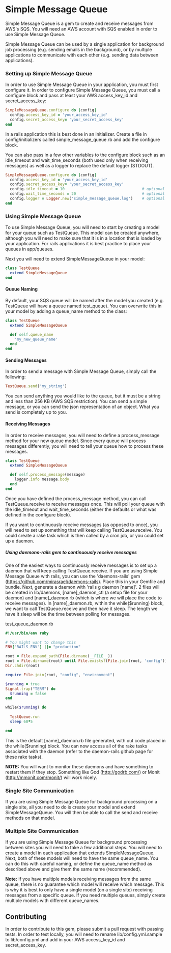 # Simple Message Queue

Simple Message Queue is a gem to create and receive messages from AWS's SQS. You will need an AWS account with SQS enabled in order to use Simple Message Queue.

Simple Message Queue can be used by a single application for background job processing (e.g. sending emails in the background), or by multiple applications to communicate with each other (e.g. sending data between applications).

### Setting up Simple Message Queue

In order to use Simple Message Queue in your application, you must first configure it. In order to configure Simple Message Queue, you must call a configure block and pass at least your AWS access_key_id and secret_access_key:

```ruby
SimpleMessageQueue.configure do |config|
  config.access_key_id = 'your_access_key_id'
  config.secret_access_key= 'your_secret_access_key'
end
```

In a rails application this is best done in an initializer. Create a file in config/initializers called simple_message_queue.rb and add the configure block. 

You can also pass in a few other variables to the configure block such as an idle_timeout and wait_time_seconds (both used only when receiving messages) as well as a logger to replace the default logger (STDOUT).

```ruby
SimpleMessageQueue.configure do |config|
  config.access_key_id = 'your_access_key_id'
  config.secret_access_key= 'your_secret_access_key'
  config.idle_timeout = 10                                  # optional
  config.wait_time_seconds = 20                             # optional
  config.logger = Logger.new('simple_message_queue.log')    # optional
end
```

### Using Simple Message Queue

To use Simple Message Queue, you will need to start by creating a model for your queue such as TestQueue. This model can be created anywhere, although you will need to make sure that it is in a location that is loaded by your application. For rails applications it is best practice to place your queues in app/queues.

Next you will need to extend SimpleMessageQueue in your model:

```ruby
class TestQueue
  extend SimpleMessageQueue
end
```

#### Queue Naming

By default, your SQS queue will be named after the model you created (e.g. TestQueue will have a queue named test_queue). You can overwrite this in your model by adding a queue_name method to the class:

```ruby
class TestQueue
  extend SimpleMessageQueue

  def self.queue_name
    'my_new_queue_name'
  end
end
```

#### Sending Messages

In order to send a message with Simple Message Queue, simply call the following:

```ruby
TestQueue.send('my_string')
```

You can send anything you would like to the queue, but it must be a string and less than 256 KB (AWS SQS restriction). You can send a simple message, or you can send the json representation of an object. What you send is completely up to you.

#### Receiving Messages

In order to receive messages, you will need to define a process_message method for your new queue model. Since every queue will process messages differently, you will need to tell your queue how to process these messages.

```ruby
class TestQueue
  extend SimpleMessageQueue

  def self.process_message(message)
    logger.info message.body
  end
end
```

Once you have defined the process_message method, you can call TestQueue.receive to receive messages once. This will poll your queue with the idle_timeout and wait_time_seconds (either the defaults or what was defined in the configure block).

If you want to continuously receive messages (as opposed to once), you will need to set up something that will keep calling TestQueue.receive. You could create a rake task which is then called by a cron job, or you could set up a daemon.

##### Using daemons-rails gem to continuously receive messages

One of the easiest ways to continuously receive messages is to set up a daemon that will keep calling TestQueue.receive. If you are using Simple Message Queue with rails, you can use the 'daemons-rails' gem (https://github.com/mirasrael/daemons-rails). Place this in your Gemfile and bundle. Next, generate a daemon with 'rails g daemon [name]'. 2 files will be created in lib/daemons, [name]_daemon_ctl (a setup file for your daemon) and [name]_daemon.rb (which is where we will place the code to receive messages). In [name]_daemon.rb, within the while($running) block, we want to call TestQueue.receive and then have it sleep. The length we have it sleep will be the time between polling for messages.

test_queue_daemon.rb
```ruby
#!/usr/bin/env ruby

# You might want to change this
ENV["RAILS_ENV"] ||= "production"

root = File.expand_path(File.dirname(__FILE__))
root = File.dirname(root) until File.exists?(File.join(root, 'config'))
Dir.chdir(root)

require File.join(root, "config", "environment")

$running = true
Signal.trap("TERM") do 
  $running = false
end

while($running) do
  
  TestQueue.run
  sleep 60*5

end
```

This is the default [name]_daemon.rb file generated, with out code placed in the while($running) block. You can now access all of the rake tasks associated with the daemon (refer to the daemon-rails github page for these rake tasks).

**NOTE:** You will want to monitor these daemons and have something to restart them if they stop. Something like God (http://godrb.com/) or Monit (http://mmonit.com/monit/) will work nicely.

### Single Site Communication

If you are using Simple Message Queue for background processing on a single site, all you need to do is create your model and extend SimpleMessageQueue. You will then be able to call the send and receive methods on that model.

### Multiple Site Communication

If you are using Simple Message Queue for background processing between sites you will need to take a few additional steps. You will need to create a model in each application that extends SimpleMessageQueue. Next, both of these models will need to have the same queue_name. You can do this with careful naming, or define the queue_name method as described above and give them the same name (recommended). 

**Note:** If you have multiple models receiving messages from the same queue, there is no guarantee which model will receive which message. This is why it is best to only have a single model (on a single site) receiving messages from a specific queue. If you need multiple queues, simply create multiple models with different queue_names.

## Contributing

In order to contribute to this gem, please submit a pull request with passing tests. 
In order to test locally, you will need to rename lib/config.yml.sample to lib/config.yml and add in your AWS access_key_id and secret_access_key.
